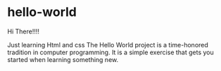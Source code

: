 # hello-world
Hi There!!!!

Just learning Html and css
The Hello World project is a time-honored tradition in computer programming. It is a simple exercise that gets you started when learning something new.
